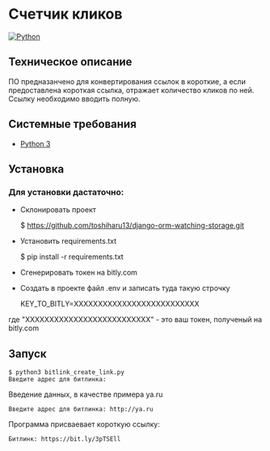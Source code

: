 # Счетчик кликов

[![Python](https://img.shields.io/badge/-Python-464646?style=flat-square&logo=Python)](https://www.python.org/)

## Техническое описание
ПО предназанчено для конвертирования ссылок в короткие, а если предоставлена короткая ссылка, отражает количество кликов по ней.
Ссылку необходимо вводить полную.

## Системные требования
- [Python 3](https://www.python.org/)

##  Установка
### Для установки дастаточно:

 - Cклонировать проект


    $ https://github.com/toshiharu13/django-orm-watching-storage.git
    

 - Установить requirements.txt


      $ pip install -r requirements.txt
      

 - Сгенерировать токен на bitly.com
 - Создать в проекте файл .env и записать туда такую строчку


     KEY_TO_BITLY=ХХХХХХХХХХХХХХХХХХХХХХХХХХ

где "ХХХХХХХХХХХХХХХХХХХХХХХХХХ" - это ваш токен, полученый на bitly.com

## Запуск 
    $ python3 bitlink_create_link.py 
    Введите адрес для битлинка:
  Введение данных, в качестве примера ya.ru

    Введите адрес для битлинка: http://ya.ru
  Программа присваевает короткую ссылку:

    Битлинк: https://bit.ly/3pTSEll



